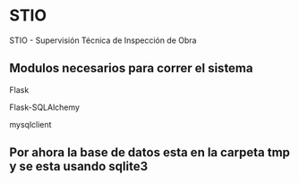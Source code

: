 # STIO
STIO - Supervisión Técnica de Inspección de Obra


## Modulos necesarios para correr el sistema

Flask

Flask-SQLAlchemy

mysqlclient

## Por ahora la base de datos esta en la carpeta tmp y se esta usando sqlite3

